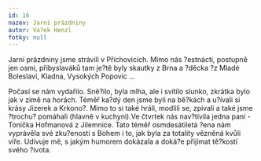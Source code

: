 ```yaml
---
id: 16
nazev: Jarní prázdniny
autor: Va?ek Henzl
fotky: null
---
```

Jarní prázdniny jsme strávili v Příchovicích. Mimo nás ?estnácti, postupně jen osmi, přibyslaváků tam je?tě byly skautky z Brna a ?děcka ?z Mladé Boleslavi, Kladna, Vysokých Popovic ...<p>
Počasí se nám vydařilo. Sně?ilo, byla mlha, ale i svítilo slunko, zkrátka bylo jak v zimě na horách. Téměř ka?dý den jsme byli na bě?kách a u?ívali si krásy Jizerek a Krkono?. Mimo to si také hráli, modlili se, zpívali a také jsme ?trochu? pomáhali (hlavně v kuchyni).Ve čtvrtek nás nav?tívila jedna paní - Tonička Hofmanová z Jilemnice. Tato téměř osmdesátiletá ?ena nám vyprávěla své zku?enosti s Bohem i to, jak byla za totality vězněná kvůli víře. Udivuje mě, s jakým humorem dokázala a doká?e přijímat tě?kosti svého ?ivota.
